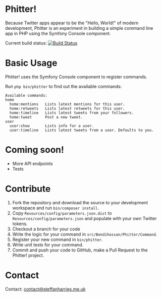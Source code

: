 Phitter!
====================

Because Twitter apps appear to be the "Hello, World!" of modern development, Phitter is an experiment in building a simple command line app in PHP using the Symfony Console component.

Current build status: [![Build Status](https://travis-ci.org/Bendihossan/Phitter.png)](https://travis-ci.org/Bendihossan/Phitter)

Basic Usage
====================
Phitter! uses the Symfony Console component to register commands.

Run ``php bin/phitter`` to find out the available commands:
```
Available commands:
home
  home:mentions   Lists latest mentions for this user.
  home:retweets   Lists latest retweets for this user.
  home:timeline   Lists latest tweets from your followers.
  home:tweet      Post a new tweet.
user
  user:show       Lists info for a user.
  user:timeline   Lists latest tweets from a user. Defaults to you.
```

Coming soon!
====================

* More API endpoints
* Tests

Contribute
====================
1. Fork the repository and download the source to your development workspace and run ``bin/composer install``.
2. Copy ``Resources/config/parameters.json.dist`` to ``Resources/config/parameters.json`` and populate with your own Twitter tokens.
3. Checkout a branch for your code
4. Write the logic for your command in ``src/Bendihossan/Phitter/Command``.
5. Register your new command in ``bin/phitter``.
6. Write unit tests for your command.
7. Commit and push your code to GitHub, make a Pull Request to the Phitter! project.

Contact
====================
Contact: [contact@steffanharries.me.uk](mailto:contact@steffanharries.me.uk)

